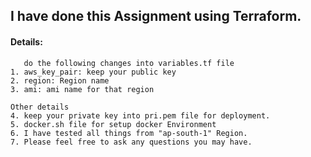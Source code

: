 ## I have done this Assignment using Terraform.

   #### Details:
       do the following changes into variables.tf file
	1. aws_key_pair: keep your public key
	2. region: Region name 
	3. ami: ami name for that region

    Other details
    4. keep your private key into pri.pem file for deployment.
    5. docker.sh file for setup docker Environment 
    6. I have tested all things from "ap-south-1" Region.
    7. Please feel free to ask any questions you may have.
